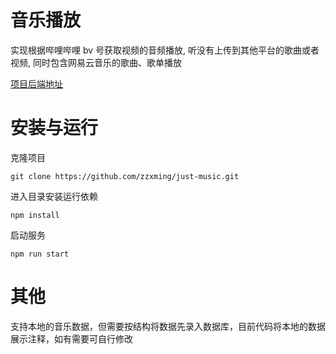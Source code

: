 # 音乐播放

实现根据哔哩哔哩 bv 号获取视频的音频播放, 听没有上传到其他平台的歌曲或者视频, 同时包含网易云音乐的歌曲、歌单播放

[项目后端地址](https://github.com/zzxming/just-music-server)

# 安装与运行

克隆项目
```
git clone https://github.com/zzxming/just-music.git
```

进入目录安装运行依赖
```
npm install
```

启动服务
```
npm run start
```

# 其他

支持本地的音乐数据，但需要按结构将数据先录入数据库，目前代码将本地的数据展示注释，如有需要可自行修改
